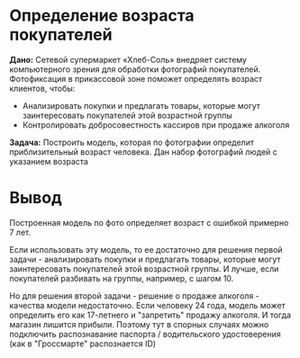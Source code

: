 # Определение возраста покупателей

**Дано:**
Сетевой супермаркет «Хлеб-Соль» внедряет систему компьютерного зрения для обработки фотографий покупателей. Фотофиксация в прикассовой зоне поможет определять возраст клиентов, чтобы:
- Анализировать покупки и предлагать товары, которые могут заинтересовать покупателей этой возрастной группы
- Контролировать добросовестность кассиров при продаже алкоголя

**Задача:**
Построить модель, которая по фотографии определит приблизительный возраст человека. Дан набор фотографий людей с указанием возраста

# Вывод
Построенная модель по фото определяет возраст с ошибкой примерно 7 лет.

Если использовать эту модель, то ее достаточно для решения первой задачи - анализировать покупки и предлагать товары, которые могут заинтересовать покупателей этой возрастной группы. И лучше, если покупателей разбивать на группы, например, с шагом 10.

Но для решения второй задачи - решение о продаже алкоголя - качества модели недостаточно. Если человеку 24 года, модель может определить его как 17-летнего и "запретить" продажу алкоголя. И тогда магазин лишится прибыли. Поэтому тут в спорных случаях можно подключить распознавание паспорта / водительского удостоверения (как в "Гроссмарте" распознается ID)
